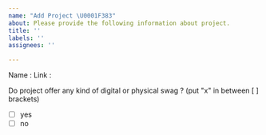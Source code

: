 ```yaml
---
name: "Add Project \U0001F383"
about: Please provide the following information about project.
title: ''
labels: ''
assignees: ''

---
```


Name : 
Link : 

Do project offer any kind of digital or physical swag ? (put "x" in between [ ] brackets)
- [ ]  yes
- [ ] no
